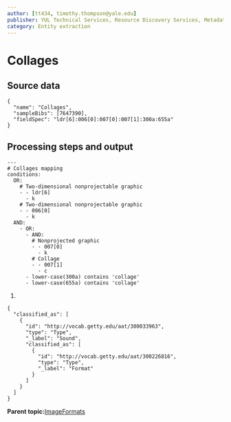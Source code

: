 ```yaml
---
author: [tt434, timothy.thompson@yale.edu]
publisher: YUL Technical Services, Resource Discovery Services, Metadata Services Unit
category: Entity extraction
---
```


# Collages

## Source data

```
{
  "name": "Collages",
  "sampleBibs": [7647390],
  "fieldSpec": "ldr[6]:006[0]:007[0]:007[1]:300a:655a"
}
```

## Processing steps and output

```
---
# Collages mapping
conditions:
  OR:  
    # Two-dimensional nonprojectable graphic
    - - ldr[6]
      - k
    # Two-dimensional nonprojectable graphic
    - - 006[0]
      - k
  AND:
    - OR:      
      - AND:             
        # Nonprojected graphic
        - - 007[0]
          - k
        # Collage
        - - 007[1]
          - c
      - lower-case(300a) contains 'collage'
      - lower-case(655a) contains 'collage'
```

1.  
```
{
  "classified_as": [
    {
      "id": "http://vocab.getty.edu/aat/300033963",
      "type": "Type",
      "_label": "Sound",
      "classified_as": [
        {
          "id": "http://vocab.getty.edu/aat/300226816",
          "type": "Type",
          "_label": "Format"
        }
      ]
    }
  ]    		
}
```

**Parent topic:**[ImageFormats](../../concepts/supertypes/imageformats.md)

